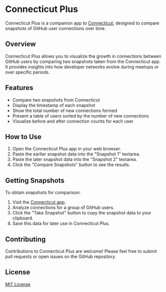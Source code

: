 # Connecticut Plus

Connecticut Plus is a companion app to [Connecticut](https://yashrajnayak.github.io/connecticut/), designed to compare snapshots of GitHub user connections over time.

## Overview

Connecticut Plus allows you to visualize the growth in connections between GitHub users by comparing two snapshots taken from the Connecticut app. It provides insights into how developer networks evolve during meetups or over specific periods.

## Features

- Compare two snapshots from Connecticut
- Display the timestamp of each snapshot
- Show the total number of new connections formed
- Present a table of users sorted by the number of new connections
- Visualize before and after connection counts for each user

## How to Use

1. Open the Connecticut Plus app in your web browser.
2. Paste the earlier snapshot data into the "Snapshot 1" textarea.
3. Paste the later snapshot data into the "Snapshot 2" textarea.
4. Click the "Compare Snapshots" button to see the results.

## Getting Snapshots

To obtain snapshots for comparison:

1. Visit the [Connecticut app](https://yashrajnayak.github.io/connecticut/).
2. Analyze connections for a group of GitHub users.
3. Click the "Take Snapshot" button to copy the snapshot data to your clipboard.
4. Save this data for later use in Connecticut Plus.

## Contributing

Contributions to Connecticut Plus are welcome! Please feel free to submit pull requests or open issues on the GitHub repository.

## License

[MIT License](LICENSE)
